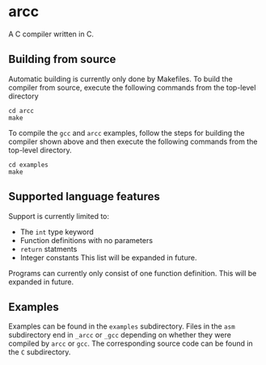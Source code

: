 # arcc
A C compiler written in C.

## Building from source
Automatic building is currently only done by Makefiles. To build the compiler from source, execute the following commands from the top-level directory
```
cd arcc
make
```

To compile the `gcc` and `arcc` examples, follow the steps for building the compiler shown above and then execute the following commands from the top-level directory.
```
cd examples
make
```

## Supported language features
Support is currently limited to:
- The `int` type keyword
- Function definitions with no parameters
- `return` statments
- Integer constants
This list will be expanded in future.

Programs can currently only consist of one function definition. This will be expanded in future.

## Examples
Examples can be found in the `examples` subdirectory. Files in the `asm` subdirectory end in `_arcc` or `_gcc` depending on whether they were compiled by `arcc` or `gcc`. The corresponding source code can be found in the `C` subdirectory.